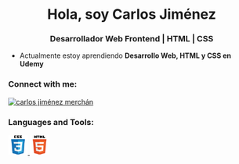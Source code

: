 <h1 align="center">Hola, soy Carlos Jiménez</h1>
<h3 align="center">Desarrollador Web Frontend | HTML | CSS</h3>

- Actualmente estoy aprendiendo **Desarrollo Web, HTML y CSS en Udemy**

<h3 align="left">Connect with me:</h3>
<p align="left">
<a href="https://linkedin.com/in/carlos jiménez merchán" target="blank"><img align="center" src="https://raw.githubusercontent.com/rahuldkjain/github-profile-readme-generator/master/src/images/icons/Social/linked-in-alt.svg" alt="carlos jiménez merchán" height="30" width="40" /></a>
</p>

<h3 align="left">Languages and Tools:</h3>
<p align="left"> <a href="https://www.w3schools.com/css/" target="_blank" rel="noreferrer"> <img src="https://raw.githubusercontent.com/devicons/devicon/master/icons/css3/css3-original-wordmark.svg" alt="css3" width="40" height="40"/> </a> <a href="https://www.w3.org/html/" target="_blank" rel="noreferrer"> <img src="https://raw.githubusercontent.com/devicons/devicon/master/icons/html5/html5-original-wordmark.svg" alt="html5" width="40" height="40"/> </a> </p>
